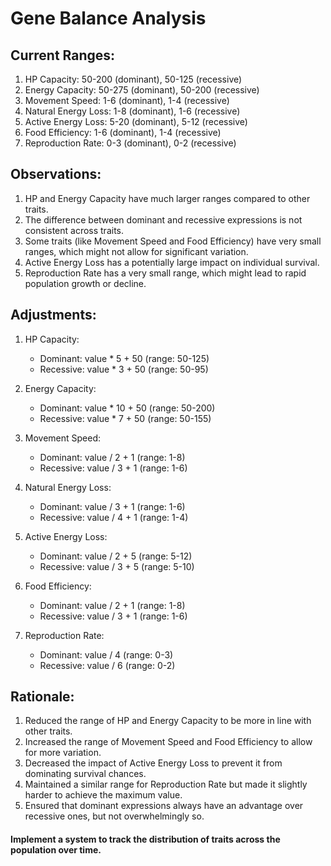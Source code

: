 # Gene Balance Analysis

## Current Ranges:

1. HP Capacity: 50-200 (dominant), 50-125 (recessive)
2. Energy Capacity: 50-275 (dominant), 50-200 (recessive)
3. Movement Speed: 1-6 (dominant), 1-4 (recessive)
4. Natural Energy Loss: 1-8 (dominant), 1-6 (recessive)
5. Active Energy Loss: 5-20 (dominant), 5-12 (recessive)
6. Food Efficiency: 1-6 (dominant), 1-4 (recessive)
7. Reproduction Rate: 0-3 (dominant), 0-2 (recessive)

## Observations:

1. HP and Energy Capacity have much larger ranges compared to other traits.
2. The difference between dominant and recessive expressions is not consistent across traits.
3. Some traits (like Movement Speed and Food Efficiency) have very small ranges, which might not allow for significant variation.
4. Active Energy Loss has a potentially large impact on individual survival.
5. Reproduction Rate has a very small range, which might lead to rapid population growth or decline.

##  Adjustments:

1. HP Capacity:
   - Dominant: value * 5 + 50 (range: 50-125)
   - Recessive: value * 3 + 50 (range: 50-95)

2. Energy Capacity:
   - Dominant: value * 10 + 50 (range: 50-200)
   - Recessive: value * 7 + 50 (range: 50-155)

3. Movement Speed:
   - Dominant: value / 2 + 1 (range: 1-8)
   - Recessive: value / 3 + 1 (range: 1-6)

4. Natural Energy Loss:
   - Dominant: value / 3 + 1 (range: 1-6)
   - Recessive: value / 4 + 1 (range: 1-4)

5. Active Energy Loss:
   - Dominant: value / 2 + 5 (range: 5-12)
   - Recessive: value / 3 + 5 (range: 5-10)

6. Food Efficiency:
   - Dominant: value / 2 + 1 (range: 1-8)
   - Recessive: value / 3 + 1 (range: 1-6)

7. Reproduction Rate:
   - Dominant: value / 4 (range: 0-3)
   - Recessive: value / 6 (range: 0-2)

## Rationale:

1. Reduced the range of HP and Energy Capacity to be more in line with other traits.
2. Increased the range of Movement Speed and Food Efficiency to allow for more variation.
3. Decreased the impact of Active Energy Loss to prevent it from dominating survival chances.
4. Maintained a similar range for Reproduction Rate but made it slightly harder to achieve the maximum value.
5. Ensured that dominant expressions always have an advantage over recessive ones, but not overwhelmingly so.




#### Implement a system to track the distribution of traits across the population over time.
